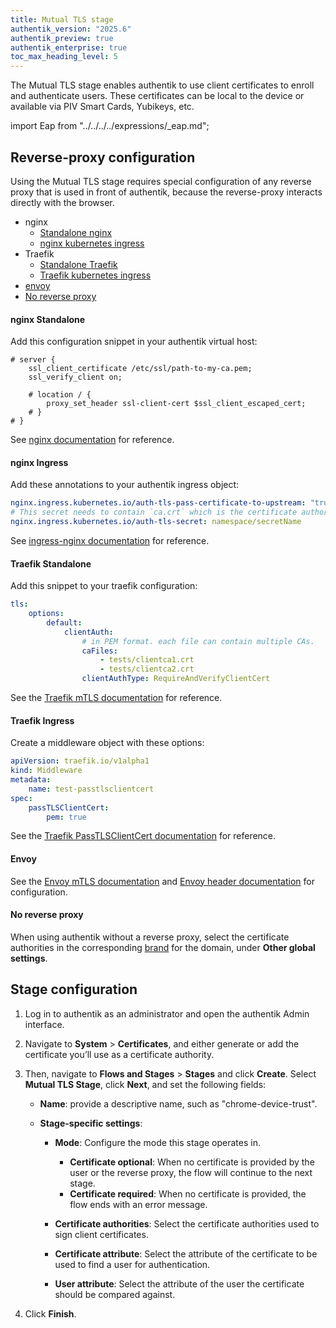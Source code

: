 ```yaml
---
title: Mutual TLS stage
authentik_version: "2025.6"
authentik_preview: true
authentik_enterprise: true
toc_max_heading_level: 5
---
```


The Mutual TLS stage enables authentik to use client certificates to enroll and authenticate users. These certificates can be local to the device or available via PIV Smart Cards, Yubikeys, etc.

import Eap from "../../../../expressions/_eap.md";

<Eap />

## Reverse-proxy configuration

Using the Mutual TLS stage requires special configuration of any reverse proxy that is used in front of authentik, because the reverse-proxy interacts directly with the browser.

- nginx
    - [Standalone nginx](#nginx-standalone)
    - [nginx kubernetes ingress](#nginx-ingress)
- Traefik
    - [Standalone Traefik](#traefik-standalone)
    - [Traefik kubernetes ingress](#traefik-ingress)
- [envoy](#envoy)
- [No reverse proxy](#no-reverse-proxy)

#### nginx Standalone

Add this configuration snippet in your authentik virtual host:

```nginx
# server {
    ssl_client_certificate /etc/ssl/path-to-my-ca.pem;
    ssl_verify_client on;

    # location / {
        proxy_set_header ssl-client-cert $ssl_client_escaped_cert;
    # }
# }
```

See [nginx documentation](https://nginx.org/en/docs/http/ngx_http_ssl_module.html#ssl_client_certificate) for reference.

#### nginx Ingress

Add these annotations to your authentik ingress object:

```yaml
nginx.ingress.kubernetes.io/auth-tls-pass-certificate-to-upstream: "true"
# This secret needs to contain `ca.crt` which is the certificate authority to validate against.
nginx.ingress.kubernetes.io/auth-tls-secret: namespace/secretName
```

See [ingress-nginx documentation](https://kubernetes.github.io/ingress-nginx/examples/auth/client-certs/) for reference.

#### Traefik Standalone

Add this snippet to your traefik configuration:

```yaml
tls:
    options:
        default:
            clientAuth:
                # in PEM format. each file can contain multiple CAs.
                caFiles:
                    - tests/clientca1.crt
                    - tests/clientca2.crt
                clientAuthType: RequireAndVerifyClientCert
```

See the [Traefik mTLS documentation](https://doc.traefik.io/traefik/https/tls/#client-authentication-mtls) for reference.

#### Traefik Ingress

Create a middleware object with these options:

```yaml
apiVersion: traefik.io/v1alpha1
kind: Middleware
metadata:
    name: test-passtlsclientcert
spec:
    passTLSClientCert:
        pem: true
```

See the [Traefik PassTLSClientCert documentation](https://doc.traefik.io/traefik/middlewares/http/passtlsclientcert/) for reference.

#### Envoy

See the [Envoy mTLS documentation](https://www.envoyproxy.io/docs/envoy/latest/start/quick-start/securing#use-mutual-tls-mtls-to-enforce-client-certificate-authentication) and [Envoy header documentation](https://www.envoyproxy.io/docs/envoy/latest/configuration/http/http_conn_man/headers#x-forwarded-client-cert) for configuration.

#### No reverse proxy

When using authentik without a reverse proxy, select the certificate authorities in the corresponding [brand](../../../../sys-mgmt/brands.md#client-certificates) for the domain, under **Other global settings**.

## Stage configuration

1. Log in to authentik as an administrator and open the authentik Admin interface.

2. Navigate to **System** > **Certificates**, and either generate or add the certificate you’ll use as a certificate authority.

3. Then, navigate to **Flows and Stages** > **Stages** and click **Create**. Select **Mutual TLS Stage**, click **Next**, and set the following fields:
    - **Name**: provide a descriptive name, such as "chrome-device-trust".

    - **Stage-specific settings**:
        - **Mode**: Configure the mode this stage operates in.
            - **Certificate optional**: When no certificate is provided by the user or the reverse proxy, the flow will continue to the next stage.
            - **Certificate required**: When no certificate is provided, the flow ends with an error message.

        - **Certificate authorities**: Select the certificate authorities used to sign client certificates.

        - **Certificate attribute**: Select the attribute of the certificate to be used to find a user for authentication.

        - **User attribute**: Select the attribute of the user the certificate should be compared against.

4. Click **Finish**.
